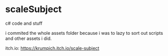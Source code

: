 # scaleSubject
c# code and stuff

i commited the whole assets folder because i was to lazy to sort out scripts and other assets i did.

itch.io: https://krumpich.itch.io/scale-subject
